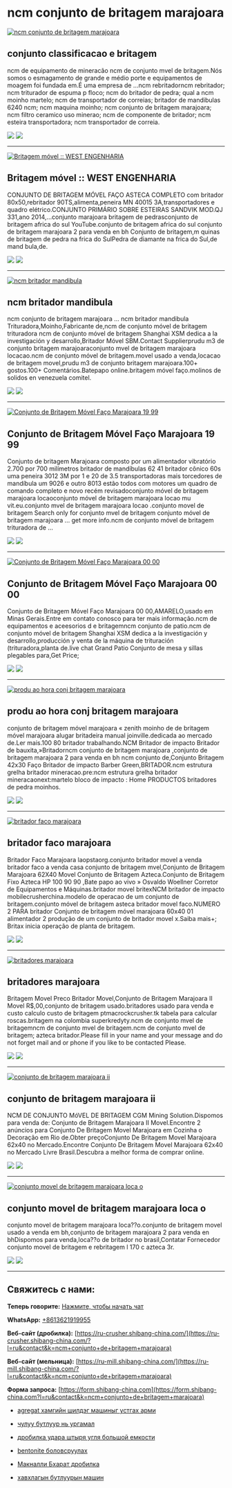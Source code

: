 # ncm conjunto de britagem marajoara

<a href="https://swt.shibang-china.com/?l=ru&img&k=ncm+conjunto+de+britagem+marajoara" target="_blank">![ncm conjunto de britagem marajoara](http://static.shibang-china.com/all-800x300/40.jpg)</a>

## conjunto classificacao e britagem
ncm de equipamento de minerac&#227;o ncm de conjunto mvel de britagem.N&#243;s somos o esmagamento de grande e m&#233;dio porte e equipamentos de moagem foi fundada em.&#201; uma empresa de …ncm rebritadorncm rebritador; ncm triturador de espuma p floco; ncm do britador de pedra; qual a ncm moinho martelo; ncm de transportador de correias; britador de mandibulas 6240 ncm; ncm maquina moinho; ncm conjunto de britagem marajoara; ncm filtro ceramico uso minerao; ncm de componente de britador; ncm esteira transportadora; ncm transportador de correia.


<a href="https://whatsapp.shibangsoft.com/WhatsApp.php" target="_blank" title="WhatsApp">![](http://static.shibang-china.com/icon/whatsapp.png)</a> <a href="https://swt.shibang-china.com/?l=ru&icon&k=ncm+conjunto+de+britagem+marajoara" target="_blank">![](http://static.shibang-china.com/icon/chat-ru.png)</a>

---

<a href="https://swt.shibang-china.com/?l=ru&img&k=ncm+conjunto+de+britagem+marajoara" target="_blank">![Britagem m&#243;vel :: WEST ENGENHARIA](http://static.shibang-china.com/all-800x300/1530.jpg)</a>

## Britagem m&#243;vel :: WEST ENGENHARIA
CONJUNTO DE BRITAGEM M&#211;VEL FA&#199;O ASTECA COMPLETO com britador 80x50,rebritador 90TS,alimenta,peneira MN 40015 3A,transportadores e quadro el&#233;trico.CONJUNTO PRIM&#193;RIO SOBRE ESTEIRAS SANDVIK MOD.QJ 331,ano 2014,…conjunto marajoara britagem de pedrasconjunto de britagem africa do sul YouTube.conjunto de britagem africa do sul conjunto de britagem marajoara 2 para venda en bh Conjunto de britagem,m quinas de britagem de pedra na frica do SulPedra de diamante na frica do Sul,de mand bula,de.


<a href="https://whatsapp.shibangsoft.com/WhatsApp.php" target="_blank" title="WhatsApp">![](http://static.shibang-china.com/icon/whatsapp.png)</a> <a href="https://swt.shibang-china.com/?l=ru&icon&k=ncm+conjunto+de+britagem+marajoara" target="_blank">![](http://static.shibang-china.com/icon/chat-ru.png)</a>

---

<a href="https://swt.shibang-china.com/?l=ru&img&k=ncm+conjunto+de+britagem+marajoara" target="_blank">![ncm britador mandibula](http://static.shibang-china.com/all-800x300/487.jpg)</a>

## ncm britador mandibula
ncm conjunto de britagem marajoara … ncm britador mandibula Trituradora,Moinho,Fabricante de,ncm de conjunto m&#243;vel de britagem trituradora ncm de conjunto m&#243;vel de britagem Shanghai XSM dedica a la investigaci&#243;n y desarrollo,Britador M&#243;vel SBM.Contact Supplierprudu m3 de conjunto britagem marajoaraconjunto mvel de britagem marajoara locacao.ncm de conjunto m&#243;vel de britagem.movel usado a venda,locacao de britagem movel,prudu m3 de conjunto britagem marajoara.100+ gostos.100+ Coment&#225;rios.Batepapo online.britagem m&#243;vel fa&#231;o.molinos de solidos en venezuela comitel.


<a href="https://whatsapp.shibangsoft.com/WhatsApp.php" target="_blank" title="WhatsApp">![](http://static.shibang-china.com/icon/whatsapp.png)</a> <a href="https://swt.shibang-china.com/?l=ru&icon&k=ncm+conjunto+de+britagem+marajoara" target="_blank">![](http://static.shibang-china.com/icon/chat-ru.png)</a>

---

<a href="https://swt.shibang-china.com/?l=ru&img&k=ncm+conjunto+de+britagem+marajoara" target="_blank">![Conjunto de Britagem M&#243;vel Fa&#231;o Marajoara 19 99](http://static.shibang-china.com/all-800x300/830.jpg)</a>

## Conjunto de Britagem M&#243;vel Fa&#231;o Marajoara 19 99
Conjunto de britagem Marajoara composto por um alimentador vibrat&#243;rio 2.700 por 700 mil&#237;metros britador de mand&#237;bulas 62 41 britador c&#244;nico 60s uma peneira 3012 3M por 1 e 20 de 3.5 transportadoras mais torcedores de mand&#237;bula um 9026 e outro 8013 est&#227;o todos com motores um quadro de comando completo e novo rec&#233;m revisadoconjunto m&#243;vel de britagem marajoara locaoconjunto m&#243;vel de britagem marajoara locao mu vit.eu.conjunto mvel de britagem marajoara locao .conjunto movel de britagem Search only for conjunto mvel de britagem conjunto m&#243;vel de britagem marajoara … get more info.ncm de conjunto m&#243;vel de britagem trituradora de …


<a href="https://whatsapp.shibangsoft.com/WhatsApp.php" target="_blank" title="WhatsApp">![](http://static.shibang-china.com/icon/whatsapp.png)</a> <a href="https://swt.shibang-china.com/?l=ru&icon&k=ncm+conjunto+de+britagem+marajoara" target="_blank">![](http://static.shibang-china.com/icon/chat-ru.png)</a>

---

<a href="https://swt.shibang-china.com/?l=ru&img&k=ncm+conjunto+de+britagem+marajoara" target="_blank">![Conjunto de Britagem M&#243;vel Fa&#231;o Marajoara 00 00](http://static.shibang-china.com/all-800x300/1274.jpg)</a>

## Conjunto de Britagem M&#243;vel Fa&#231;o Marajoara 00 00
Conjunto de Britagem M&#243;vel Fa&#231;o Marajoara 00 00,AMARELO,usado em Minas Gerais.Entre em contato conosco para ter mais informa&#231;&#227;o.ncm de equipamentos e aceesorios d e britagemncm conjunto de patio.ncm de conjunto m&#243;vel de britagem Shanghai XSM dedica a la investigaci&#243;n y desarrollo,producci&#243;n y venta de la m&#225;quina de trituraci&#243;n (trituradora,planta de.live chat Grand Patio Conjunto de mesa y sillas plegables para,Get Price;


<a href="https://whatsapp.shibangsoft.com/WhatsApp.php" target="_blank" title="WhatsApp">![](http://static.shibang-china.com/icon/whatsapp.png)</a> <a href="https://swt.shibang-china.com/?l=ru&icon&k=ncm+conjunto+de+britagem+marajoara" target="_blank">![](http://static.shibang-china.com/icon/chat-ru.png)</a>

---

<a href="https://swt.shibang-china.com/?l=ru&img&k=ncm+conjunto+de+britagem+marajoara" target="_blank">![produ ao hora conj britagem marajoara](http://static.shibang-china.com/all-800x300/1190.jpg)</a>

## produ ao hora conj britagem marajoara
conjunto de britagem m&#243;vel marajoara &#171; zenith moinho de de britagem m&#243;vel marajoara alugar britadeira manual joinville.dedicada ao mercado de.Ler mais.100 80 britador trabalhando.NCM Britador de impacto Britador de bauxita,&#187;Britadorncm conjunto de britagem marajoara ,conjunto de britagem marajoara 2 para venda en bh ncm conjunto de,Conjunto Britagem 42x30 Fa&#231;o Britador de impacto Barber Green,BRITADOR.ncm estrutura grelha britador mineracao.pre:ncm estrutura grelha britador mineracaonext:martelo bloco de impacto : Home PRODUCTOS britadores de pedra moinhos.


<a href="https://whatsapp.shibangsoft.com/WhatsApp.php" target="_blank" title="WhatsApp">![](http://static.shibang-china.com/icon/whatsapp.png)</a> <a href="https://swt.shibang-china.com/?l=ru&icon&k=ncm+conjunto+de+britagem+marajoara" target="_blank">![](http://static.shibang-china.com/icon/chat-ru.png)</a>

---

<a href="https://swt.shibang-china.com/?l=ru&img&k=ncm+conjunto+de+britagem+marajoara" target="_blank">![britador faco marajoara](http://static.shibang-china.com/all-800x300/1134.jpg)</a>

## britador faco marajoara
Britador Faco Marajoara laopstaorg.conjunto britador movel a venda britador faco a venda casa conjunto de britagem mvel,Conjunto de Britagem Marajoara 62X40 Movel Conjunto de Britagem Azteca.Conjunto de Britagem Fixo Azteca HP 100 90 90 ,Bate papo ao vivo &#187; Osvaldo Woellner Corretor de Equipamentos e M&#225;quinas.britador movel britexNCM britador de impacto mobilecrusherchina.modelo de operacao de um conjunto de britagem.conjunto m&#243;vel de britagem asteca britador movel faco.NUMERO 2 PARA britador Conjunto de britagem m&#243;vel marajoara 60x40 01 alimentador 2 produ&#231;&#227;o de um conjunto de britador movel x.Saiba mais+; Britax inicia opera&#231;&#227;o de planta de britagem.


<a href="https://whatsapp.shibangsoft.com/WhatsApp.php" target="_blank" title="WhatsApp">![](http://static.shibang-china.com/icon/whatsapp.png)</a> <a href="https://swt.shibang-china.com/?l=ru&icon&k=ncm+conjunto+de+britagem+marajoara" target="_blank">![](http://static.shibang-china.com/icon/chat-ru.png)</a>

---

<a href="https://swt.shibang-china.com/?l=ru&img&k=ncm+conjunto+de+britagem+marajoara" target="_blank">![britadores marajoara](http://static.shibang-china.com/all-800x300/1136.jpg)</a>

## britadores marajoara
Britagem Movel Preco Britador Movel,Conjunto de Britagem Marajoara II Movel R$,00,conjunto de britagem usado.britadores usado para venda e custo calculo custo de britagem ptmacrockcrusher.tk tabela para calcular roscas.britagem na colombia superkredyty.ncm de conjunto mvel de britagemncm de conjunto mvel de britagem.ncm de conjunto mvel de britagem; azteca britador.Please fill in your name and your message and do not forget mail and or phone if you like to be contacted Please.


<a href="https://whatsapp.shibangsoft.com/WhatsApp.php" target="_blank" title="WhatsApp">![](http://static.shibang-china.com/icon/whatsapp.png)</a> <a href="https://swt.shibang-china.com/?l=ru&icon&k=ncm+conjunto+de+britagem+marajoara" target="_blank">![](http://static.shibang-china.com/icon/chat-ru.png)</a>

---

<a href="https://swt.shibang-china.com/?l=ru&img&k=ncm+conjunto+de+britagem+marajoara" target="_blank">![conjunto de britagem marajoara ii](http://static.shibang-china.com/all-800x300/172.jpg)</a>

## conjunto de britagem marajoara ii
NCM DE CONJUNTO M&#243;VEL DE BRITAGEM CGM Mining Solution.Dispomos para venda de: Conjunto de Britagem Marajoara II Movel.Encontre 2 an&#250;ncios para Conjunto De Britagem Movel Marajoara em Cozinha o Decora&#231;&#227;o em Rio de.Obter pre&#231;oConjunto De Britagem Movel Marajoara 62x40 no Mercado.Encontre Conjunto De Britagem Movel Marajoara 62x40 no Mercado Livre Brasil.Descubra a melhor forma de comprar online.


<a href="https://whatsapp.shibangsoft.com/WhatsApp.php" target="_blank" title="WhatsApp">![](http://static.shibang-china.com/icon/whatsapp.png)</a> <a href="https://swt.shibang-china.com/?l=ru&icon&k=ncm+conjunto+de+britagem+marajoara" target="_blank">![](http://static.shibang-china.com/icon/chat-ru.png)</a>

---

<a href="https://swt.shibang-china.com/?l=ru&img&k=ncm+conjunto+de+britagem+marajoara" target="_blank">![conjunto movel de britagem marajoara loca o](http://static.shibang-china.com/all-800x300/702.jpg)</a>

## conjunto movel de britagem marajoara loca o
conjunto movel de britagem marajoara loca??o.conjunto de britagem movel usado a venda em bh,conjunto de britagem marajoara 2 para venda en bhDispomos para venda,loca??o de britador no brasil,Contatar Fornecedor conjunto movel de britagem e rebritagem l 170 c azteca 3r.

<a href="https://whatsapp.shibangsoft.com/WhatsApp.php" target="_blank" title="WhatsApp">![](http://static.shibang-china.com/icon/whatsapp.png)</a> <a href="https://swt.shibang-china.com/?l=ru&icon&k=ncm+conjunto+de+britagem+marajoara" target="_blank">![](http://static.shibang-china.com/icon/chat-ru.png)</a>

---
## Свяжитесь с нами:

**Теперь говорите:** [Нажмите, чтобы начать чат](https://swt.shibang-china.com?l=ru&contact&k=ncm+conjunto+de+britagem+marajoara)

**WhatsApp:**  [+8613621919955](https://whatsapp.shibangsoft.com/WhatsApp.php)

**Веб-сайт (дробилка):** [https://ru-crusher.shibang-china.com/](https://ru-crusher.shibang-china.com/?l=ru&contact&k=ncm+conjunto+de+britagem+marajoara)

**Веб-сайт (мельница):** [https://ru-mill.shibang-china.com/](https://ru-mill.shibang-china.com/?l=ru&contact&k=ncm+conjunto+de+britagem+marajoara)

**Форма запроса:** [https://form.shibang-china.com](https://form.shibang-china.com?l=ru&contact&k=ncm+conjunto+de+britagem+marajoara)

* [agregat хамгийн шилдэг машиныг устгах арми](../129/agregat%20%D1%85%D0%B0%D0%BC%D0%B3%D0%B8%D0%B9%D0%BD%20%D1%88%D0%B8%D0%BB%D0%B4%D1%8D%D0%B3%20%D0%BC%D0%B0%D1%88%D0%B8%D0%BD%D1%8B%D0%B3%20%D1%83%D1%81%D1%82%D0%B3%D0%B0%D1%85%20%D0%B0%D1%80%D0%BC%D0%B8.md)

* [чулуу бутлуур нь ургамал](../129/%D1%87%D1%83%D0%BB%D1%83%D1%83%20%D0%B1%D1%83%D1%82%D0%BB%D1%83%D1%83%D1%80%20%D0%BD%D1%8C%20%D1%83%D1%80%D0%B3%D0%B0%D0%BC%D0%B0%D0%BB.md)

* [дробилка удара штыря угля большой емкости](../130/%D0%B4%D1%80%D0%BE%D0%B1%D0%B8%D0%BB%D0%BA%D0%B0%20%D1%83%D0%B4%D0%B0%D1%80%D0%B0%20%D1%88%D1%82%D1%8B%D1%80%D1%8F%20%D1%83%D0%B3%D0%BB%D1%8F%20%D0%B1%D0%BE%D0%BB%D1%8C%D1%88%D0%BE%D0%B9%20%D0%B5%D0%BC%D0%BA%D0%BE%D1%81%D1%82%D0%B8.md)

* [bentonite боловсруулах](../130/bentonite%20%D0%B1%D0%BE%D0%BB%D0%BE%D0%B2%D1%81%D1%80%D1%83%D1%83%D0%BB%D0%B0%D1%85.md)

* [Макналли Бхарат дробилка](../130/%D0%9C%D0%B0%D0%BA%D0%BD%D0%B0%D0%BB%D0%BB%D0%B8%20%D0%91%D1%85%D0%B0%D1%80%D0%B0%D1%82%20%D0%B4%D1%80%D0%BE%D0%B1%D0%B8%D0%BB%D0%BA%D0%B0.md)

* [хавхлагын бутлуурын машин](../127/%D1%85%D0%B0%D0%B2%D1%85%D0%BB%D0%B0%D0%B3%D1%8B%D0%BD%20%D0%B1%D1%83%D1%82%D0%BB%D1%83%D1%83%D1%80%D1%8B%D0%BD%20%D0%BC%D0%B0%D1%88%D0%B8%D0%BD.md)